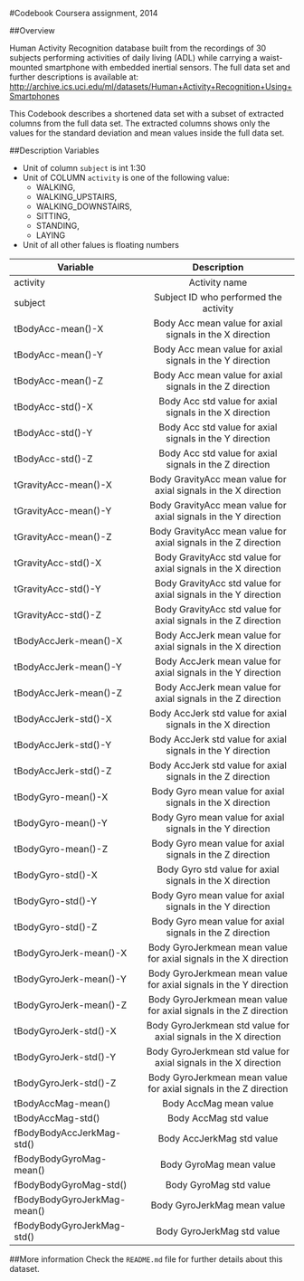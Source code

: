 #Codebook
Coursera assignment, 2014

##Overview 

Human Activity Recognition database built from the recordings of 30 subjects performing activities of daily living (ADL) while carrying a waist-mounted smartphone with embedded inertial sensors.  The full data set and further descriptions is available at: http://archive.ics.uci.edu/ml/datasets/Human+Activity+Recognition+Using+Smartphones

This Codebook describes a shortened data set with a subset of extracted columns from the full data set. The extracted columns shows only the values for the standard deviation and mean values inside the full data set.




##Description Variables

- Unit of column `subject` is int 1:30
- Unit of COLUMN `activity` is one of the following value:
  * WALKING,
  * WALKING_UPSTAIRS,
  * WALKING_DOWNSTAIRS, 
  * SITTING, 
  * STANDING, 
  * LAYING
- Unit of all other falues is floating numbers 


| Variable        | Description |         
| ------------- |:-------------:|
| activity      | Activity name|
| subject      | Subject ID who performed the activity  |
| tBodyAcc-mean()-X | Body Acc mean value for axial signals in the X direction	|
| tBodyAcc-mean()-Y	 |   Body Acc mean value for axial signals in the Y direction      |
| tBodyAcc-mean()-Z	 |   Body Acc mean value for axial signals in the Z direction	|
| tBodyAcc-std()-X	 |   Body Acc std value for axial signals in the X direction	|
| tBodyAcc-std()-Y	 |   Body Acc std value for axial signals in the Y direction	|
| tBodyAcc-std()-Z	 |  Body Acc std value for axial signals in the Z direction	|
| tGravityAcc-mean()-X	 | Body GravityAcc mean value for axial signals in the X direction	      |
| tGravityAcc-mean()-Y	 | Body GravityAcc mean value for axial signals in the Y direction	            |
| tGravityAcc-mean()-Z	 | Body GravityAcc mean value for axial signals in the Z direction	            |
| tGravityAcc-std()-X	 |  Body GravityAcc std value for axial signals in the X direction	           |
| tGravityAcc-std()-Y	 | Body GravityAcc std value for axial signals in the Y direction	            |
| tGravityAcc-std()-Z	 | Body GravityAcc std value for axial signals in the Z direction	            |
| tBodyAccJerk-mean()-X	 |Body AccJerk mean value for axial signals in the X direction	             |
| tBodyAccJerk-mean()-Y	 |Body AccJerk mean value for axial signals in the Y direction       |
| tBodyAccJerk-mean()-Z	 |Body AccJerk mean value for axial signals in the Z direction       |
| tBodyAccJerk-std()-X	 |Body AccJerk std value for axial signals in the X direction              |
| tBodyAccJerk-std()-Y	 |Body AccJerk std value for axial signals in the Y direction                     |
| tBodyAccJerk-std()-Z	 |Body AccJerk std value for axial signals in the Z direction                     |
| tBodyGyro-mean()-X	 | Body Gyro mean value for axial signals in the X direction                    |
| tBodyGyro-mean()-Y	 | Body Gyro mean value for axial signals in the Y direction                           |
| tBodyGyro-mean()-Z	 | Body Gyro mean value for axial signals in the Z direction                           |
| tBodyGyro-std()-X	 | Body Gyro std value for axial signals in the X direction                           |
| tBodyGyro-std()-Y	 | Body Gyro mean value for axial signals in the Y direction                           |
| tBodyGyro-std()-Z	 |  Body Gyro mean value for axial signals in the Z direction                          |
| tBodyGyroJerk-mean()-X	 | Body GyroJerkmean mean value for axial signals in the X direction                           |
| tBodyGyroJerk-mean()-Y	 | Body GyroJerkmean mean value for axial signals in the Y direction                                 |
| tBodyGyroJerk-mean()-Z	 | Body GyroJerkmean mean value for axial signals in the Z direction                                 |
| tBodyGyroJerk-std()-X	 |Body GyroJerkmean std value for axial signals in the X direction                                  |
| tBodyGyroJerk-std()-Y	 | Body GyroJerkmean std value for axial signals in the X direction                                        |
| tBodyGyroJerk-std()-Z	 | Body GyroJerkmean mean value for axial signals in the Z direction                                        |
| tBodyAccMag-mean()	 | Body AccMag mean value   |
| tBodyAccMag-std()	 | Body AccMag std value |
| fBodyBodyAccJerkMag-std()	 | Body AccJerkMag std value  |
| fBodyBodyGyroMag-mean()	 | Body GyroMag mean value   |
| fBodyBodyGyroMag-std()	 |Body GyroMag std value    |
| fBodyBodyGyroJerkMag-mean()	 |Body GyroJerkMag mean value  |
| fBodyBodyGyroJerkMag-std() | Body GyroJerkMag std value  |


##More information
Check the `README.md` file for further details about this dataset. 

